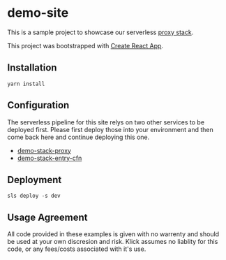 # demo-site

This is a sample project to showcase our serverless [proxy stack](https://github.com/KlickMarketing/demo-stack-proxy).

This project was bootstrapped with [Create React App](https://github.com/facebook/create-react-app).

## Installation

`yarn install`

## Configuration

The serverless pipeline for this site relys on two other services to be deployed first.
Please first deploy those into your environment and then come back here and continue deploying this one.

- [demo-stack-proxy](https://github.com/KlickMarketing/demo-stack-proxy)
- [demo-stack-entry-cfn](https://github.com/KlickMarketing/demo-stack-entry-cfn)

## Deployment

`sls deploy -s dev`

## Usage Agreement

All code provided in these examples is given with no warrenty and should be used at your own discresion and risk. Klick assumes no liablity for this code, or any fees/costs associated with it's use. 